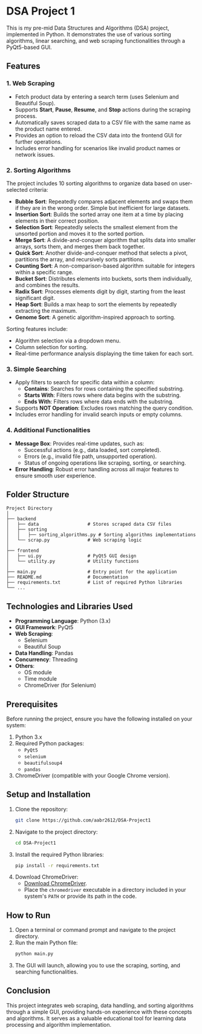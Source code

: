 
# DSA Project 1

This is my pre-mid Data Structures and Algorithms (DSA) project, implemented in Python. It demonstrates the use of various sorting algorithms, linear searching, and web scraping functionalities through a PyQt5-based GUI.

## Features

### 1. **Web Scraping**
- Fetch product data by entering a search term (uses Selenium and Beautiful Soup).
- Supports **Start**, **Pause**, **Resume**, and **Stop** actions during the scraping process.
- Automatically saves scraped data to a CSV file with the same name as the product name entered.
- Provides an option to reload the CSV data into the frontend GUI for further operations.
- Includes error handling for scenarios like invalid product names or network issues.

### 2. **Sorting Algorithms**
The project includes 10 sorting algorithms to organize data based on user-selected criteria:
- **Bubble Sort**: Repeatedly compares adjacent elements and swaps them if they are in the wrong order. Simple but inefficient for large datasets.
- **Insertion Sort**: Builds the sorted array one item at a time by placing elements in their correct position.
- **Selection Sort**: Repeatedly selects the smallest element from the unsorted portion and moves it to the sorted portion.
- **Merge Sort**: A divide-and-conquer algorithm that splits data into smaller arrays, sorts them, and merges them back together.
- **Quick Sort**: Another divide-and-conquer method that selects a pivot, partitions the array, and recursively sorts partitions.
- **Counting Sort**: A non-comparison-based algorithm suitable for integers within a specific range.
- **Bucket Sort**: Distributes elements into buckets, sorts them individually, and combines the results.
- **Radix Sort**: Processes elements digit by digit, starting from the least significant digit.
- **Heap Sort**: Builds a max heap to sort the elements by repeatedly extracting the maximum.
- **Genome Sort**: A genetic algorithm-inspired approach to sorting.

Sorting features include:
- Algorithm selection via a dropdown menu.
- Column selection for sorting.
- Real-time performance analysis displaying the time taken for each sort.

### 3. **Simple Searching**
- Apply filters to search for specific data within a column:
  - **Contains**: Searches for rows containing the specified substring.
  - **Starts With**: Filters rows where data begins with the substring.
  - **Ends With**: Filters rows where data ends with the substring.
- Supports **NOT Operation**: Excludes rows matching the query condition.
- Includes error handling for invalid search inputs or empty columns.

### 4. **Additional Functionalities**
- **Message Box**: Provides real-time updates, such as:
  - Successful actions (e.g., data loaded, sort completed).
  - Errors (e.g., invalid file path, unsupported operation).
  - Status of ongoing operations like scraping, sorting, or searching.
- **Error Handling**: Robust error handling across all major features to ensure smooth user experience.

## Folder Structure

```
Project Directory
│
├── backend
│   ├── data                  # Stores scraped data CSV files
│   ├── sorting
│   │   ├── sorting_algorithms.py # Sorting algorithms implementations
│   └── scrap.py              # Web scraping logic
│
├── frontend
│   ├── ui.py                 # PyQt5 GUI design
│   └── utility.py            # Utility functions
│
├── main.py                   # Entry point for the application
├── README.md                 # Documentation
├── requirements.txt          # List of required Python libraries
└── ...
```

## Technologies and Libraries Used

- **Programming Language**: Python (3.x)
- **GUI Framework**: PyQt5
- **Web Scraping**:
  - Selenium
  - Beautiful Soup
- **Data Handling**: Pandas
- **Concurrency**: Threading
- **Others**:
  - OS module
  - Time module
  - ChromeDriver (for Selenium)

## Prerequisites

Before running the project, ensure you have the following installed on your system:
1. Python 3.x
2. Required Python packages:
   - `PyQt5`
   - `selenium`
   - `beautifulsoup4`
   - `pandas`
3. ChromeDriver (compatible with your Google Chrome version).

## Setup and Installation

1. Clone the repository:
   ```bash
   git clone https://github.com/aabr2612/DSA-Project1
   ```
2. Navigate to the project directory:
   ```bash
   cd DSA-Project1
   ```
3. Install the required Python libraries:
   ```bash
   pip install -r requirements.txt
   ```
4. Download ChromeDriver:
   - [Download ChromeDriver](https://sites.google.com/chromium.org/driver/).
   - Place the `chromedriver` executable in a directory included in your system's `PATH` or provide its path in the code.

## How to Run

1. Open a terminal or command prompt and navigate to the project directory.
2. Run the main Python file:
   ```bash
   python main.py
   ```
3. The GUI will launch, allowing you to use the scraping, sorting, and searching functionalities.

## Conclusion

This project integrates web scraping, data handling, and sorting algorithms through a simple GUI, providing hands-on experience with these concepts and algorithms. It serves as a valuable educational tool for learning data processing and algorithm implementation. 
